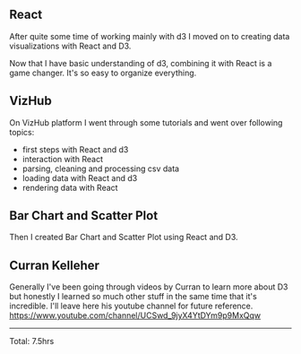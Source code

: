 ## React 

After quite some time of working mainly with d3 I moved on to creating data visualizations with React and D3.

Now that I have basic understanding of d3, combining it with React is a game changer. It's so easy to organize everything.

## VizHub

On VizHub platform I went through some tutorials and went over following topics:
* first steps with React and d3
* interaction with React
* parsing, cleaning and processing csv data
* loading data with React and d3
* rendering data with React

## Bar Chart and Scatter Plot

Then I created Bar Chart and Scatter Plot using React and D3. 

## Curran Kelleher

Generally I've been going through videos by Curran to learn more about D3 but honestly I learned so much other stuff in the same
time that it's incredible. 
I'll leave here his youtube channel for future reference.
https://www.youtube.com/channel/UCSwd_9jyX4YtDYm9p9MxQqw
<hr>
Total: 7.5hrs
